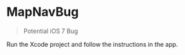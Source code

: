 MapNavBug
=========

> Potential iOS 7 Bug

Run the Xcode project and follow the instructions in the app.


